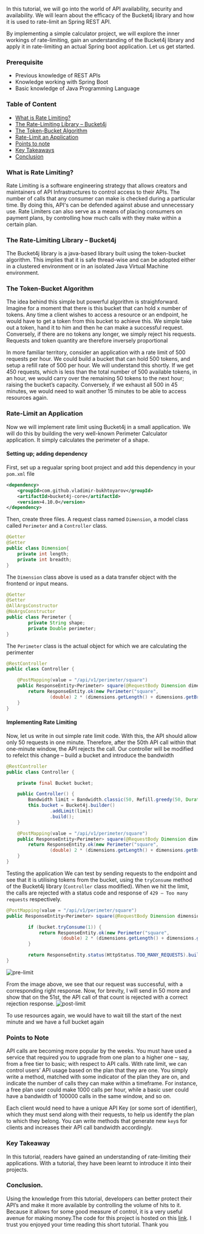 In this tutorial, we will go into the world of API availability, security and availability. We will learn about the efficacy of the Bucket4j library and how it is used to rate-limit an Spring REST API.

By implementing a simple calculator project, we will explore the inner workings of rate-limiting, gain an understanding of the Bucket4j library and apply it in rate-limiting an actual Spring boot application. Let us get started.

###  Prerequisite
- Previous knowledge of REST APIs
- Knowledge working with Spring Boot
- Basic knowledge of Java Programming Language

### Table of Content
- [What is Rate Limiting?](#what-is-rate-limiting)
- [The Rate-Limiting Library – Bucket4j](#the-rate-limiting-library)
- [The Token-Bucket Algorithm](#The-token-bucket-algorithm)
- [Rate-Limit an Application](#rate-limit-an-application)
- [Points to note](#points-to-note)
- [Key Takeaways](#key-takeaways)
- [Conclusion](#conclusion)

### What is Rate Limiting?
Rate Limiting is a software engineering strategy that allows creators and maintainers of API Infrastructures to control access to their APIs. The number of calls that any consumer can make is checked during a particular time. By doing this, API's can be defended against abuse and unnecessary use. Rate Limiters can also serve as a means of placing consumers on payment plans, by controlling how much calls with they make within a certain plan.

### The Rate-Limiting Library – Bucket4j
The Bucket4j library is a java-based library built using the token-bucket algorithm. This implies that it is safe thread-wise and can be adopted either in a clustered environment or in an isolated Java Virtual Machine environment.

### The Token-Bucket Algorithm
The idea behind this simple but powerful algorithm is straighforward. Imagine for a moment that there is this bucket that can hold x number of tokens. Any time a client wishes to access a resource or an endpoint, he would have to get a token from this bucket to achieve this. We simple take out a token, hand it to him and then he can make a successful request. Conversely, if there are no tokens any longer, we simply reject his requests. Requests and token quantity are therefore inversely proportional

In more familiar territory, consider an application with a rate limit of 500 requests per hour. We could build a bucket that can hold 500 tokens, and setup a refill rate of 500 per hour. We will understand this shortly. If we get 450 requests, which is less than the total number of 500 available tokens, in an hour, we would carry over the remaining 50 tokens to the next hour; raising the bucket’s capacity. Conversely, if we exhaust all 500 in 45 minutes, we would need to wait another 15 minutes to be able to access resources again.

###  Rate-Limit an Application
Now we will implement rate limit using Bucket4j in a small application. We will do this by building the very well-known Perimeter Calculator application. It simply calculates the perimeter of a shape.

#### Setting up; adding dependency
First, set up a regualar spring boot project and add this dependency in your `pom.xml` file

```xml
<dependency>
    <groupId>com.github.vladimir-bukhtoyarov</groupId>
    <artifactId>bucket4j-core</artifactId>
    <version>4.10.0</version>
</dependency>
```

Then, create three files. A request class named `Dimension`, a model class called `Perimeter` and a `Controller` class.
```java
@Getter
@Setter
public class Dimension{
    private int length;
    private int breadth;
}
```
The `Dimension` class above is used as a data transfer object with the frontend or input means.
```java
@Getter
@Setter
@AllArgsConstructor
@NoArgsConstructor
public class Perimeter {
        private String shape;
        private Double perimeter;
}
```
The `Perimeter` class is the actual object for which we are calculating the perimenter
```java
@RestController
public class Controller {

    @PostMapping(value = "/api/v1/perimeter/square")
    public ResponseEntity<Perimeter> square(@RequestBody Dimension dimensions) {
        return ResponseEntity.ok(new Perimeter("square",
                (double) 2 * (dimensions.getLength() + dimensions.getBreadth())));
    }
}
```

#### Implementing Rate Limiting

Now, let us write in out simple rate limit code. With this, the API should allow only 50 requests in one minute. Therefore, after the 50th API call within that one-minute window, the API rejects the call. Our controller will be modified to refelct this change – build a bucket and introduce the bandwidth
```java
@RestController
public class Controller {

    private final Bucket bucket;

    public Controller() {
        Bandwidth limit = Bandwidth.classic(50, Refill.greedy(50, Duration.ofMinutes(1)));
        this.bucket = Bucket4j.builder()
                .addLimit(limit)
                .build();
    }

    @PostMapping(value = "/api/v1/perimeter/square")
    public ResponseEntity<Perimeter> square(@RequestBody Dimension dimensions) {
        return ResponseEntity.ok(new Perimeter("square",
                (double) 2 * (dimensions.getLength() + dimensions.getBreadth())));
    }
}
```

Testing the application
We can test by sending requests to the endpoint and see that it is utilising tokens from the bucket, using the `tryConsume` method of the Bucket4j library (`Controller` class modified). When we hit the limit, the calls are rejected with a status code and response of `429 – Too many requests` respectively.

```java
@PostMapping(value = "/api/v1/perimeter/square")
public ResponseEntity<Perimeter> square(@RequestBody Dimension dimensions) {

        if (bucket.tryConsume(1)) {
            return ResponseEntity.ok(new Perimeter("square",
                    (double) 2 * (dimensions.getLength() + dimensions.getBreadth())));
        }

        return ResponseEntity.status(HttpStatus.TOO_MANY_REQUESTS).build();
}
```
![pre-limit](/engineering-education/implementing-rate-limiting-in-spring-boot/pre.jpg)

From the image above, we see that our request was successful, with a corresponding right response. Now, for brevity, I will send in 50 more and show that on the 51st, the API call of that count is rejected with a correct rejection response.
![post-limit](/engineering-education/implementing-rate-limiting-in-spring-boot/post.jpg)

To use resources again, we would have to wait till the start of the next minute and we have a full bucket again


### Points to Note
API calls are becoming more popular by the weeks. You must have used a service that required you to upgrade from one plan to a higher one – say, from a free tier to basic; with respect to API calls. With rate limit, we can control users’ API usage based on the plan that they are one. You simply write a method, matched with some indicator of the plan they are on, and indicate the number of calls they can make within a timeframe. For instance, a free plan user could make 1000 calls per hour, while a basic user could have a bandwidth of 100000 calls in the same window, and so on.

Each client would need to have a unique API Key (or some sort of identifier), which they must send along with their requests, to help us identify the plan to which they belong. You can write methods that generate new `key`s for clients and increases their API call bandwidth accordingly.

### Key Takeaway
In this tutorial, readers have gained an understanding of rate-limiting their applications. With a tutorial, they have been learnt to introduce it into their projects.

### Conclusion.
Using the knowledge from this tutorial, developers can better protect their API’s and make it more available by controlling the volume of hits to it. Because it allows for some good measure of control, it is a very useful avenue for making money.The code for this project is hosted on this [link](https://github.com/teevyne/bill-limiter). I trust you enjoyed your time reading this short tutorial. Thank you
